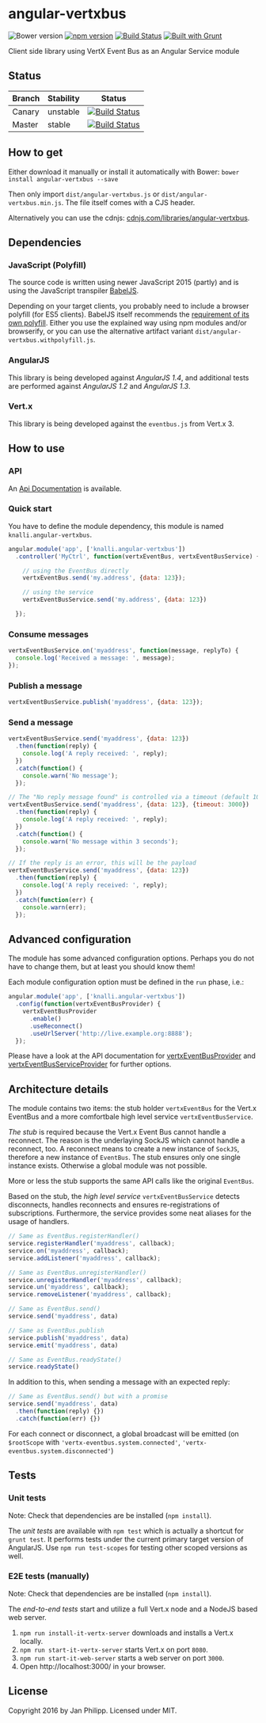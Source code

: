 # angular-vertxbus

![Bower version](https://img.shields.io/bower/v/angular-vertxbus.svg) [![npm version](https://img.shields.io/npm/v/angular-vertxbus.svg)](https://www.npmjs.com/package/angular-vertxbus) [![Build Status](https://img.shields.io/travis/knalli/angular-vertxbus.svg)](https://travis-ci.org/knalli/angular-vertxbus) [![Built with Grunt](https://cdn.gruntjs.com/builtwith.svg)](http://gruntjs.com/)

Client side library using VertX Event Bus as an Angular Service module

## Status

| Branch | Stability | Status |
| --- | --- | --- |
| Canary | unstable | [![Build Status](https://travis-ci.org/knalli/angular-vertxbus.svg?branch=canary)](https://travis-ci.org/knalli/angular-vertxbus) |
| Master | stable | [![Build Status](https://travis-ci.org/knalli/angular-vertxbus.svg?branch=master)](https://travis-ci.org/knalli/angular-vertxbus) |


## How to get

Either download it manually or install it automatically with Bower: `bower install angular-vertxbus --save`

Then only import `dist/angular-vertxbus.js` or `dist/angular-vertxbus.min.js`. The file itself comes with a CJS header.

Alternatively you can use the cdnjs: [cdnjs.com/libraries/angular-vertxbus](https://cdnjs.com/libraries/angular-vertxbus).

## Dependencies

### JavaScript (Polyfill)

The source code is written using newer JavaScript 2015 (partly) and is using the JavaScript transpiler [BabelJS](https://babeljs.io).

Depending on your target clients, you probably need to include a browser polyfill (for ES5 clients). BabelJS itself
recommends the [requirement of its own polyfill](https://babeljs.io/docs/usage/polyfill/). Either you use the explained
way using npm modules and/or browserify, or you can use the alternative artifact variant `dist/angular-vertxbus.withpolyfill.js`.

### AngularJS

This library is being developed against *AngularJS 1.4*, and additional tests are performed against *AngularJS 1.2* and *AngularJS 1.3*.

### Vert.x

This library is being developed against the `eventbus.js` from Vert.x 3.

## How to use

### API

An [Api Documentation](https://knalli.github.io/angular-vertxbus.docs/docs/#/api/knalli.angular-vertxbus) is available.

### Quick start

You have to define the module dependency, this module is named `knalli.angular-vertxbus`.

```javascript
angular.module('app', ['knalli.angular-vertxbus'])
  .controller('MyCtrl', function(vertxEventBus, vertxEventBusService) {

    // using the EventBus directly
    vertxEventBus.send('my.address', {data: 123});

    // using the service
    vertxEventBusService.send('my.address', {data: 123})

  });
```

### Consume messages

```javascript
vertxEventBusService.on('myaddress', function(message, replyTo) {
  console.log('Received a message: ', message);
});
```

### Publish a message

```javascript
vertxEventBusService.publish('myaddress', {data: 123});
```

### Send a message

```javascript
vertxEventBusService.send('myaddress', {data: 123})
  .then(function(reply) {
    console.log('A reply received: ', reply);
  })
  .catch(function() {
    console.warn('No message');
  });

// The "No reply message found" is controlled via a timeout (default 10000ms)
vertxEventBusService.send('myaddress', {data: 123}, {timeout: 3000})
  .then(function(reply) {
    console.log('A reply received: ', reply);
  })
  .catch(function() {
    console.warn('No message within 3 seconds');
  });

// If the reply is an error, this will be the payload
vertxEventBusService.send('myaddress', {data: 123})
  .then(function(reply) {
    console.log('A reply received: ', reply);
  })
  .catch(function(err) {
    console.warn(err);
  });
```

## Advanced configuration

The module has some advanced configuration options. Perhaps you do not have to change them, but at least you should know them!

Each module configuration option must be defined in the `run` phase, i.e.:

```javascript
angular.module('app', ['knalli.angular-vertxbus'])
  .config(function(vertxEventBusProvider) {
    vertxEventBusProvider
      .enable()
      .useReconnect()
      .useUrlServer('http://live.example.org:8888');
  });
```

Please have a look at the API documentation for [vertxEventBusProvider](https://knalli.github.io/angular-vertxbus.docs/docs/#/api/knalli.angular-vertxbus.vertxEventBusProvider)
and [vertxEventBusServiceProvider](https://knalli.github.io/angular-vertxbus.docs/docs/#/api/knalli.angular-vertxbus.vertxEventBusServiceProvider) for further options.

## Architecture details

The module contains two items: the stub holder `vertxEventBus` for the Vert.x EventBus and a more comfortbale high level service `vertxEventBusService`.

*The stub* is required because the Vert.x Event Bus cannot handle a reconnect. The reason is the underlaying SockJS which cannot handle a reconnect, too. A reconnect means to create a new instance of `SockJS`, therefore a new instance of `EventBus`. The stub ensures only one single instance exists. Otherwise a global module was not possible.

More or less the stub supports the same API calls like the original `EventBus`.

Based on the stub, the *high level service* `vertxEventBusService` detects disconnects, handles reconnects and ensures re-registrations of subscriptions. Furthermore, the service provides some neat aliases for the usage of handlers.

```javascript
// Same as EventBus.registerHandler()
service.registerHandler('myaddress', callback);
service.on('myaddress', callback);
service.addListener('myaddress', callback);

// Same as EventBus.unregisterHandler()
service.unregisterHandler('myaddress', callback);
service.un('myaddress', callback);
service.removeListener('myaddress', callback);

// Same as EventBus.send()
service.send('myaddress', data)

// Same as EventBus.publish
service.publish('myaddress', data)
service.emit('myaddress', data)

// Same as EventBus.readyState()
service.readyState()
```

In addition to this, when sending a message with an expected reply:

```javascript
// Same as EventBus.send() but with a promise
service.send('myaddress', data)
  .then(function(reply) {})
  .catch(function(err) {})
```

For each connect or disconnect, a global broadcast will be emitted (on `$rootScope` with `'vertx-eventbus.system.connected'`, `'vertx-eventbus.system.disconnected'`)

## Tests

### Unit tests

Note: Check that dependencies are be installed (`npm install`).

The *unit tests* are available with `npm test` which is actually a shortcut for `grunt test`. It performs tests under the current primary target version of AngularJS. Use `npm run test-scopes` for testing other scoped versions as well.

### E2E tests (manually)

Note: Check that dependencies are be installed (`npm install`).

The *end-to-end tests* start and utilize a full Vert.x node and a NodeJS based web server.

1. `npm run install-it-vertx-server` downloads and installs a Vert.x locally.
2. `npm run start-it-vertx-server` starts Vert.x on port `8080`.
3. `npm run start-it-web-server` starts a web server on port `3000`.
4. Open http://localhost:3000/ in your browser.

## License

Copyright 2016 by Jan Philipp. Licensed under MIT.
